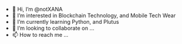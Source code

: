 - 👋 Hi, I’m @notXANA
- 👀 I’m interested in Blockchain Technology, and Mobile Tech Wear
- 🌱 I’m currently learning Python, and Plutus
- 💞️ I’m looking to collaborate on ...
- 📫 How to reach me ...

<!---
notXANA/notXANA is a ✨ special ✨ repository because its `README.md` (this file) appears on your GitHub profile.
You can click the Preview link to take a look at your changes.
--->
